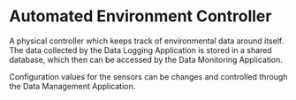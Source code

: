 # Automated Environment Controller
A physical controller which keeps track of environmental data around itself. 
The data collected by the Data Logging Application is stored in a shared database, 
which then can be accessed by the Data Monitoring Application.

Configuration values for the sensors can be changes and controlled through the 
Data Management Application.